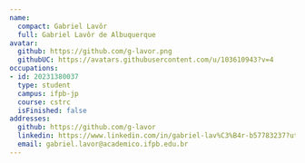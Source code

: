 ```yaml
---
name:
  compact: Gabriel Lavôr
  full: Gabriel Lavôr de Albuquerque
avatar:
  github: https://github.com/g-lavor.png
  githubUC: https://avatars.githubusercontent.com/u/103610943?v=4
occupations:
- id: 20231380037
  type: student
  campus: ifpb-jp
  course: cstrc
  isFinished: false
addresses:
  github: https://github.com/g-lavor
  linkedin: https://www.linkedin.com/in/gabriel-lav%C3%B4r-b57783237?utm_source=share&utm_campaign=share_via&utm_content=profile&utm_medium=android_app
  email: gabriel.lavor@academico.ifpb.edu.br
---
```

